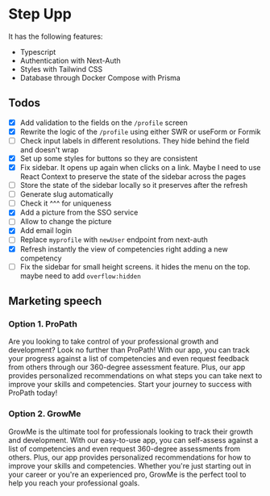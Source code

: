 # Step Upp

It has the following features:

- Typescript
- Authentication with Next-Auth
- Styles with Tailwind CSS
- Database through Docker Compose with Prisma

## Todos

- [x] Add validation to the fields on the `/profile` screen
- [x] Rewrite the logic of the `/profile` using either SWR or useForm or Formik
- [ ] Check input labels in different resolutions. They hide behind the field and doesn't wrap
- [x] Set up some styles for buttons so they are consistent
- [x] Fix sidebar. It opens up again when clicks on a link. Maybe I need to use React Context to preserve the state of the sidebar across the pages
- [ ] Store the state of the sidebar locally so it preserves after the refresh
- [ ] Generate slug automatically
- [ ] Check it ^^^ for uniqueness
- [x] Add a picture from the SSO service
- [ ] Allow to change the picture
- [x] Add email login
- [ ] Replace `myprofile` with `newUser` endpoint from next-auth
- [x] Refresh instantly the view of competencies right adding a new competency
- [ ] Fix the sidebar for small height screens. it hides the menu on the top. maybe need to add `overflow:hidden`

## Marketing speech

### Option 1. ProPath

Are you looking to take control of your professional growth and development? Look no further than ProPath! With our app, you can track your progress against a list of competencies and even request feedback from others through our 360-degree assessment feature. Plus, our app provides personalized recommendations on what steps you can take next to improve your skills and competencies. Start your journey to success with ProPath today!

### Option 2. GrowMe

GrowMe is the ultimate tool for professionals looking to track their growth and development. With our easy-to-use app, you can self-assess against a list of competencies and even request 360-degree assessments from others. Plus, our app provides personalized recommendations for how to improve your skills and competencies. Whether you're just starting out in your career or you're an experienced pro, GrowMe is the perfect tool to help you reach your professional goals.
